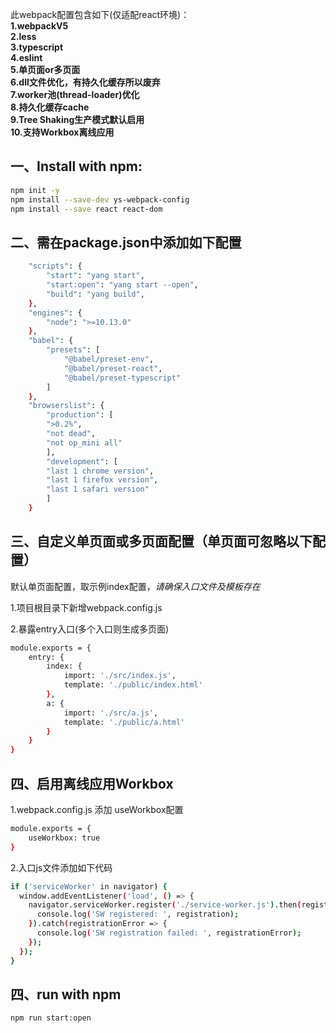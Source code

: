 此webpack配置包含如下(仅适配react环境)：    
**1.webpackV5**  
**2.less**  
**3.typescript**  
**4.eslint**   
**5.单页面or多页面**   
**6.dll文件优化，有持久化缓存所以废弃**  
**7.worker池(thread-loader)优化**  
**8.持久化缓存cache**  
**9.Tree Shaking生产模式默认启用**  
**10.支持Workbox离线应用**

## 一、Install with npm:

```bash
npm init -y
npm install --save-dev ys-webpack-config
npm install --save react react-dom
```


## 二、需在package.json中添加如下配置
```bash
    "scripts": {
        "start": "yang start",
        "start:open": "yang start --open",
        "build": "yang build",
    },
    "engines": {
        "node": ">=10.13.0"
    },
    "babel": {
        "presets": [
            "@babel/preset-env",
            "@babel/preset-react",
            "@babel/preset-typescript"
        ]
    },
    "browserslist": {
        "production": [
        ">0.2%",
        "not dead",
        "not op_mini all"
        ],
        "development": [
        "last 1 chrome version",
        "last 1 firefox version",
        "last 1 safari version"
        ]
    }
```


## 三、自定义单页面或多页面配置（单页面可忽略以下配置）
默认单页面配置，取示例index配置，*请确保入口文件及模板存在*

1.项目根目录下新增webpack.config.js

2.暴露entry入口(多个入口则生成多页面)
```bash
module.exports = {
    entry: { 
        index: { 
            import: './src/index.js', 
            template: './public/index.html' 
        }, 
        a: { 
            import: './src/a.js', 
            template: './public/a.html' 
        } 
    }
}
```

## 四、启用离线应用Workbox
1.webpack.config.js 添加 useWorkbox配置
```bash
module.exports = {
    useWorkbox: true
}
```

2.入口js文件添加如下代码
```bash
if ('serviceWorker' in navigator) {
  window.addEventListener('load', () => {
    navigator.serviceWorker.register('./service-worker.js').then(registration => {
      console.log('SW registered: ', registration);
    }).catch(registrationError => {
      console.log('SW registration failed: ', registrationError);
    });
  });
}
```



## 四、run with npm

```bash
npm run start:open
```


